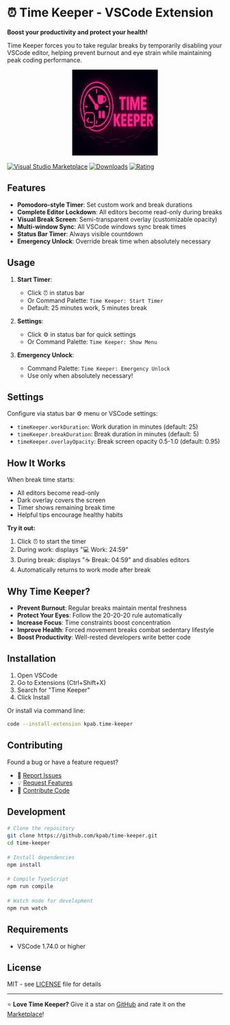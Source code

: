 # ⏰ Time Keeper - VSCode Extension

**Boost your productivity and protect your health!** 

Time Keeper forces you to take regular breaks by temporarily disabling your VSCode editor, helping prevent burnout and eye strain while maintaining peak coding performance.

<p align="center">
  <img src="time-keeper.png" alt="Time Keeper" width="200" height="200">
</p>

[![Visual Studio Marketplace](https://img.shields.io/visual-studio-marketplace/v/kpab.time-keeper)](https://marketplace.visualstudio.com/items?itemName=kpab.time-keeper)
[![Downloads](https://img.shields.io/visual-studio-marketplace/d/kpab.time-keeper)](https://marketplace.visualstudio.com/items?itemName=kpab.time-keeper)
[![Rating](https://img.shields.io/visual-studio-marketplace/r/kpab.time-keeper)](https://marketplace.visualstudio.com/items?itemName=kpab.time-keeper)

## Features

- **Pomodoro-style Timer**: Set custom work and break durations
- **Complete Editor Lockdown**: All editors become read-only during breaks
- **Visual Break Screen**: Semi-transparent overlay (customizable opacity)
- **Multi-window Sync**: All VSCode windows sync break times
- **Status Bar Timer**: Always visible countdown
- **Emergency Unlock**: Override break time when absolutely necessary

## Usage

1. **Start Timer**: 
   - Click ⏰ in status bar
   - Or Command Palette: `Time Keeper: Start Timer`
   - Default: 25 minutes work, 5 minutes break

2. **Settings**: 
   - Click ⚙️ in status bar for quick settings
   - Or Command Palette: `Time Keeper: Show Menu`

3. **Emergency Unlock**: 
   - Command Palette: `Time Keeper: Emergency Unlock`
   - Use only when absolutely necessary!

## Settings

Configure via status bar ⚙️ menu or VSCode settings:

- `timeKeeper.workDuration`: Work duration in minutes (default: 25)
- `timeKeeper.breakDuration`: Break duration in minutes (default: 5)
- `timeKeeper.overlayOpacity`: Break screen opacity 0.5-1.0 (default: 0.95)

## How It Works

When break time starts:
- All editors become read-only
- Dark overlay covers the screen
- Timer shows remaining break time
- Helpful tips encourage healthy habits

**Try it out:**
1. Click ⏰ to start the timer
2. During work: displays "💻 Work: 24:59"
3. During break: displays "☕ Break: 04:59" and disables editors
4. Automatically returns to work mode after break

## Why Time Keeper?

- **Prevent Burnout**: Regular breaks maintain mental freshness
- **Protect Your Eyes**: Follow the 20-20-20 rule automatically  
- **Increase Focus**: Time constraints boost concentration
- **Improve Health**: Forced movement breaks combat sedentary lifestyle
- **Boost Productivity**: Well-rested developers write better code

## Installation

1. Open VSCode
2. Go to Extensions (Ctrl+Shift+X)
3. Search for "Time Keeper"
4. Click Install

Or install via command line:
```bash
code --install-extension kpab.time-keeper
```

## Contributing

Found a bug or have a feature request? 
- 🐛 [Report Issues](https://github.com/kpab/time-keeper/issues)
- 💡 [Request Features](https://github.com/kpab/time-keeper/issues)
- 🤝 [Contribute Code](https://github.com/kpab/time-keeper)

## Development

```bash
# Clone the repository
git clone https://github.com/kpab/time-keeper.git
cd time-keeper

# Install dependencies
npm install

# Compile TypeScript
npm run compile

# Watch mode for development
npm run watch
```

## Requirements

- VSCode 1.74.0 or higher

## License

MIT - see [LICENSE](LICENSE) file for details

---

⭐ **Love Time Keeper?** Give it a star on [GitHub](https://github.com/kpab/time-keeper) and rate it on the [Marketplace](https://marketplace.visualstudio.com/items?itemName=kpab.time-keeper)!
